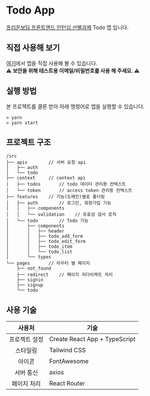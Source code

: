 # Todo App

[프리온보딩 프론트엔드 인턴십 선별과제](https://github.com/walking-sunset/selection-task) Todo 앱 입니다.

## 직접 사용해 보기

[여기](https://ellie-todo.netlify.app/)에서 앱을 직접 사용해 볼  수 있습니다. <br/>
**⚠️ 보안을 위해 테스트용 이메일/비밀번호를 사용 해 주세요. ⚠️**

## 실행 방법

본 프로젝트를 클론 받아 아래 명령어로 앱을 실행할 수 있습니다.

```shell
> yarn
> yarn start
```

## 프로젝트 구조

```tree
/src
├── apis        // 서버 요청 api
│   ├── auth
│   └── todo
├── context     // context api
│   ├── todos       // todo 데이터 관리용 컨텍스트
│   └── token       // access token 관리용 컨텍스트
├── features    // 기능(도메인)별로 폴더링
│   ├── auth        // 로그인, 회원가입 기능
│   │   ├── components
│   │   └── validation    // 유효성 검사 로직
│   └── todo        // Todo 기능
│       ├── components
│       │   ├── header
│       │   ├── todo_add_form
│       │   ├── todo_edit_form
│       │   ├── todo_item
│       │   └── todo_list
│       └── types
└── pages       // 라우터 별 페이지
    ├── not_found
    ├── redirect    // 페이지 리다이렉트 처리
    ├── signin
    ├── signup
    └── todo
```

## 사용 기술

| 사용처 | 기술 |
| :-: | - |
| 프로젝트 설정 | Create React App + TypeScript |
| 스타일링 | Tailwind CSS |
| 아이콘 | FontAwesome |
| 서버 통신 | axios |
| 페이지 처리 | React Router |
